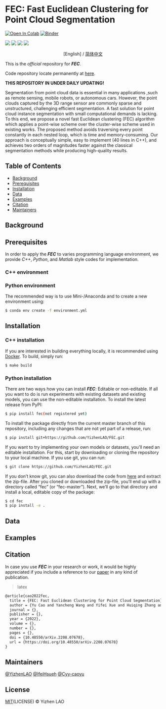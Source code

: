 
# FEC: Fast Euclidean Clustering for Point Cloud Segmentation

[![Open In Colab][image-1]][1]  [![Binder][image-2]][2]

<p>
	<a href="https://github.com/sindresorhus/123"><img src="https://camo.githubusercontent.com/abb97269de2982c379cbc128bba93ba724d8822bfbe082737772bd4feb59cb54/68747470733a2f2f63646e2e7261776769742e636f6d2f73696e647265736f726875732f617765736f6d652f643733303566333864323966656437386661383536353265336136336531353464643865383832392f6d656469612f62616467652e737667"></a>
	<a href="https://creativecommons.org/licenses/by/4.0/"><img src="https://camo.githubusercontent.com/bca967b18143b8a5b2ffe78bd4a1a30f6bc21de83bd8336f748e96498af38b38/68747470733a2f2f696d672e736869656c64732e696f2f62616467652f4c6963656e73652d43432532304259253230342e302d6c69676874677265792e737667"></a>
	<a href="https://creativecommons.org/licenses/by/4.0/"><img src="https://camo.githubusercontent.com/33126b4770aa6f169b2a93e75678d52647f19972fa8d205e478049966e3b1a07/68747470733a2f2f696d672e736869656c64732e696f2f62616467652f646f63732d737461626c652d627269676874677265656e2e7376673f7374796c653d666c6174266c6f6e6743616368653d74727565"></a>
	<a href="https://github.com/allegroai/clearml"><img src="https://camo.githubusercontent.com/f60861e75a851f69a1fb8a5c671ef233147b7781a13dae226dcc2c32166654c0/68747470733a2f2f696d672e736869656c64732e696f2f707970692f707976657273696f6e732f636c6561726d6c2e737667"></a>
</p>

<p align="center">[English] / <a href="./README_CN.md">简体中文</a></p>

This is the _official_ repository for _**FEC**_.

Code repository locate permanently at [here][3].

**THIS REPOSITORY IN UNDER DAILY UPDATING!**

Segmentation from point cloud data is essential in many applications ,such as remote sensing, mobile robots, or autonomous cars. However, the point clouds captured by the 3D range sensor are commonly sparse and unstructured, challenging efficient segmentation. A fast solution for point cloud instance segmentation with small computational demands is lacking. To this end, we propose a novel fast Euclidean clustering (FEC) algorithm which applies a point-wise scheme over the cluster-wise scheme used in existing works. The proposed method avoids traversing every point constantly in each nested loop, which is time and memory-consuming. Our approach is conceptually simple, easy to implement (40 lines in C++), and achieves two orders of magnitudes faster against the classical segmentation methods while producing high-quality results.

## Table of Contents

- [Background][4]
- [Prerequisites][5]
- [Installation][6]
- [Data][7]
- [Examples][8]
- [Citation][9]
- [Maintainers][10]

## Background

## Prerequisites

In order to apply the _**FEC**_ to varies programming language environment, we provide _C++_, _Python_, and _Matlab_ style codes for implementation.
### C++ environment
### Python environment
The recommended way is to use Mini-/Anaconda and to create a new environment using:
```sh
$ conda env create -f environment.yml
```

## Installation

### C++ installation
If you are interested in building everything locally, it is recommended using [Docker][11]. To build, simply run:
```sh
$ make build
```

### Python installation
There are two ways how you can install _**FEC**_: Editable or non-editable. If all you want to do is run experiments with existing datasets and existing models, you can use the non-editable installation. To install the latest release from PyPI:
```sh
$ pip install fec(not registered yet)
```
To install the package directly from the current master branch of this repository, including any changes that are not yet part of a release, run:
```sh
$ pip install git+https://github.com/YizhenLAO/FEC.git
```
If you want to try implementing your own models or datasets, you’ll need an editable installation. For this, start by downloading or cloning the repository to your local machine. If you use git, you can run:
```sh
$ git clone https://github.com/YizhenLAO/FEC.git
```
If you don’t know git, you can also download the code from [here][12] and extract the zip-file.
After you cloned or downloaded the zip-file, you’ll end up with a directory called “fec” (or “fec-master”). Next, we’ll go to that directory and install a local, editable copy of the package:
```sh
$ cd fec
$ pip install -e .
```

## Data

## Examples

## Citation

In case you use _**FEC**_ in your research or work, it would be highly appreciated if you include a reference to our [paper]() in any kind of publication.

> latex
```latex
@article{cao2022fec,
  title = {FEC: Fast Euclidean Clustering for Point Cloud Segmentation},
  author = {Yu Cao and Yancheng Wang and Yifei Xue and Huiqing Zhang and Yizhen Lao},
  journal = {},
  publisher = {},
  year = {2022},
  volume = {},
  number = {},
  pages = {},
  doi = {10.48550/arXiv.2208.07678},
  url = {https://doi.org/10.48550/arXiv.2208.07678}
}
```

## Maintainers

[@YizhenLAO][14]
[@IfeiHsueh][15]
[@Cyy-caoyu][16]

## License

[MIT]()(LICENSE) © Yizhen LAO

[1]:	https://colab.research.google.com/github/bipinKrishnan/fastai_course/blob/master/bear_classifier.ipynb
[2]:	https://mybinder.org/v2/gh/bipinKrishnan/fastai_course/master
[3]:	https://github.com/YizhenLAO/FEC
[4]:	#background
[5]:	#prerequisites
[6]:	#installation
[7]:	#data
[8]:	#examples
[9]:	#citation
[10]:	#maintainers
[11]:	https://docs.docker.com/get-docker/
[12]:	https://github.com/YizhenLAO/FEC/archive/refs/heads/master.zip
[14]:	https://github.com/YizhenLAO
[15]:	https://github.com/IfeiHsueh
[16]:	https://github.com/Cyy-caoyu


[image-1]:	https://colab.research.google.com/assets/colab-badge.svg
[image-2]:	https://mybinder.org/badge_logo.svg